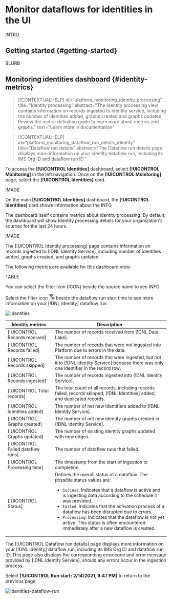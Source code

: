 # Monitor dataflows for identities in the UI

INTRO

## Getting started {#getting-started}

BLURB

## Monitoring identities dashboard {#identity-metrics}

>[!CONTEXTUALHELP]
>id="platform_monitoring_identity_processing"
>title="Identity processing"
>abstract="The Identity processing view contains information on records ingested to Identity service, including the number of identities added, graphs created and graphs updated. Review the metric definition guide to learn more about metrics and graphs."
>text="Learn more in documentation"

>[!CONTEXTUALHELP]
>id="platform_monitoring_dataflow_run_details_identity"
>title="Dataflow run details"
>abstract="The Dataflow run details page displays more information on your Identity dataflow run, including its IMS Org ID and dataflow run ID."

To access the **[!UICONTROL Identities]** dashboard, select **[!UICONTROL Monitoring]** in the left navigation. Once on the **[!UICONTROL Monitoring]** page, select the **[!UICONTROL Identities]** card.

IMAGE

On the main **[!UICONTROL Identities]** dashboard, the **[!UICONTROL Identities]** card shows information about the INFO

The dashboard itself contains metrics about Identity processing. By default, the dashboard will show Identity processing details for your organization's sources for the last 24 hours. 

IMAGE

The [!UICONTROL Identity processing] page contains information on records ingested to [!DNL Identity Service], including number of identities added, graphs created, and graphs updated.

The following metrics are available for this dashboard view:

TABLE

You can select the filter icon (ICON) beside the source name to see INFO.

Select the filter icon ![filter](../assets/ui/monitor-sources/filter.png) beside the dataflow run start time to see more information on your [!DNL Identity] dataflow run.

![identities](../assets/ui/monitor-sources/identities.png)

| Identity metrics | Description |
| ---------------- | ----------- |
| [!UICONTROL Records received] | The number of records received from [!DNL Data Lake]. |
| [!UICONTROL Records failed] | The number of records that were not ingested into Platform due to errors in the data. |
| [!UICONTROL Records skipped] | The number of records that were ingested, but not into [!DNL Identity Service] because there was only one identifier in the record row. |
| [!UICONTROL Records ingested] | The number of records ingested into [!DNL Identity Service]. |
| [!UICONTROL Total records] | The total count of all records, including records failed, records skipped, [!DNL Identities] added, and duplicated records. |
| [!UICONTROL Identities added] | The number of net new identifiers added to [!DNL Identity Service]. |
| [!UICONTROL Graphs created] | The number of net new identity graphs created in [!DNL Identity Service]. |
| [!UICONTROL Graphs updated] | The number of existing identity graphs updated with new edges. |
| [!UICONTROL Failed dataflow runs] | The number of dataflow runs that failed. |
| [!UICONTROL Processing time] | The timestamp from the start of ingestion to completion. |
| [!UICONTROL Status] | Defines the overall status of a dataflow. The possible status values are: <ul><li>`Success`: Indicates that a dataflow is active and is ingesting data according to the schedule it was provided..</li><li>`Failed`: Indicates that the activation process of a dataflow has been disrupted due to errors. </li><li>`Processing`: Indicates that the dataflow is not yet active. This status is often encountered immediately after a new dataflow is created.</li></ul> |

The [!UICONTROL Dataflow run details] page displays more information on your [!DNL Identity] dataflow run, including its IMS Org ID and dataflow run ID. This page also displays the corresponding error code and error message provided by [!DNL Identity Service], should any errors occur in the ingestion process.

Select **[!UICONTROL Run start: 2/14/2021, 9:47 PM]** to return to the previous page.

![identities-dataflow-run](../assets/ui/monitor-sources/identities-dataflow-run.png)
